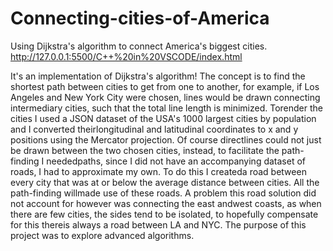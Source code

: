 # Connecting-cities-of-America
Using Dijkstra's algorithm to connect America's biggest cities.   
http://127.0.0.1:5500/C++%20in%20VSCODE/index.html

It's an implementation of Dijkstra's algorithm! The concept is to find the shortest path between cities to get from one to another, for example, if Los Angeles and 
New York City were chosen, lines would be drawn connecting intermediary cities, such that the total line length is minimized. Torender the cities I used a JSON dataset
of the USA's 1000 largest cities by population and I converted theirlongitudinal and latitudinal coordinates to x and y positions using the Mercator projection. Of 
course directlines could not just be drawn between the two chosen cities, instead, to facilitate the path-finding I neededpaths, since I did not have an accompanying
dataset of roads, I had to approximate my own. To do this I createda road between every city that was at or below the average distance between cities. All the 
path-finding willmade use of these roads. A problem this road solution did not account for however was connecting the east andwest coasts, as when there are few cities, 
the sides tend to be isolated, to hopefully compensate for this thereis always a road between LA and NYC. The purpose of this project was to explore advanced algorithms.
